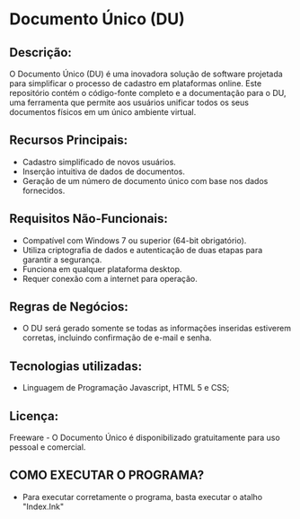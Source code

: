 # Documento Único (DU)

## Descrição:
O Documento Único (DU) é uma inovadora solução de software projetada para simplificar o processo de cadastro em plataformas online. 
Este repositório contém o código-fonte completo e a documentação para o DU, uma ferramenta que permite aos usuários unificar todos os seus documentos físicos em um único ambiente virtual.

## Recursos Principais:
- Cadastro simplificado de novos usuários.
- Inserção intuitiva de dados de documentos.
- Geração de um número de documento único com base nos dados fornecidos.

## Requisitos Não-Funcionais:
- Compatível com Windows 7 ou superior (64-bit obrigatório).
- Utiliza criptografia de dados e autenticação de duas etapas para garantir a segurança.
- Funciona em qualquer plataforma desktop.
- Requer conexão com a internet para operação.

## Regras de Negócios:
- O DU será gerado somente se todas as informações inseridas estiverem corretas, incluindo confirmação de e-mail e senha.

## Tecnologias utilizadas: 
- Linguagem de Programação Javascript, HTML 5 e CSS;

## Licença:
Freeware - O Documento Único é disponibilizado gratuitamente para uso pessoal e comercial.

## COMO EXECUTAR O PROGRAMA?
- Para executar corretamente o programa, basta executar o atalho "Index.Ink"
